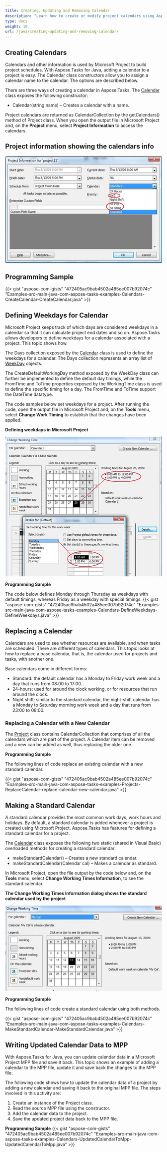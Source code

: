 ```yaml
---
title: Creating, Updating and Removing Calendar
description: "Learn how to create or modify project calendars using Aspose.Tasks for Java."
type: docs
weight: 10
url: /java/creating-updating-and-removing-calendar/
---
```


## **Creating Calendars**
Calendars and other information is used by Microsoft Project to build project schedules. With Aspose.Tasks for Java, adding a calendar to a project is easy. The Calendar class constructors allow you to assign a calendar name to the calendar. The options are described below.

There are three ways of creating a calendar in Aspose.Tasks. The [Calendar](https://apireference.aspose.com/tasks/java/com.aspose.tasks/Calendar) class exposes the following constructor:

- Calendar(string name) – Creates a calendar with a name.

Project calendars are returned as CalendarCollection by the getCalendars() method of Project class. When you open the output file in Microsoft Project and, on the **Project** menu, select **Project Information** to access the calendars. 

## **Project information showing the calendars info**

![edit resource calendar in Microsoft Project](creating-updating-and-removing-calendar_1.png)

## **Programming Sample**
{{< gist "aspose-com-gists" "472405ac9bab4502a485ee007b92074c" "Examples-src-main-java-com-aspose-tasks-examples-Calendars-CreateCalendar-CreateCalendar.java" >}}

## **Defining Weekdays for Calendar**
Microsoft Project keeps track of which days are considered weekdays in a calendar so that it can calculate project end dates and so on. Aspose.Tasks allows developers to define weekdays for a calendar associated with a project. This topic shows how.

The Days collection exposed by the [Calendar](https://apireference.aspose.com/tasks/java/com.aspose.tasks/Calendar) class is used to define the weekdays for a calendar. The Days collection represents an array list of [WeekDay](https://apireference.aspose.com/tasks/java/com.aspose.tasks/WeekDay) objects.

The CreateDefaultWorkingDay method exposed by the WeekDay class can further be implemented to define the default day timings, while the FromTime and ToTime properties exposed by the WorkingTime class is used to define the specific timing for a day. The FromTime and ToTime support the DateTime datatype.

The code samples below set weekdays for a project. After running the code, open the output file in Microsoft Project and, on the **Tools** menu, select **Change Work Timing** to establish that the changes have been applied. 

**Defining weekdays in Microsoft Project** 

![edit calendar working times in Microsoft Project](creating-updating-and-removing-calendar_2.png)

**Programming Sample**

The code below defines Monday through Thursday as weekdays with default timings, whereas Friday as a weekday with special timings.
{{< gist "aspose-com-gists" "472405ac9bab4502a485ee007b92074c" "Examples-src-main-java-com-aspose-tasks-examples-Calendars-DefineWeekdays-DefineWeekdays.java" >}}

## **Replacing a Calendar**
Calendars are used to see whether resources are available, and when tasks are scheduled. There are different types of calendars. This topic looks at how to replace a base calendar, that is, the calendar used for projects and tasks, with another one.

Base calendars come in different forms:

- Standard: the default calendar has a Monday to Friday work week and a day that runs from 08:00 to 17:00.
- 24-hours: used for around the clock working, or for resources that run around the clock.
- Night shift: similar to the standard calendar, the night-shift calendar has a Monday to Saturday morning work week and a day that runs from 23:00 to 08:00.

### **Replacing a Calendar with a New Calendar**
The [Project](https://apireference.aspose.com/tasks/java/com.aspose.tasks/Project) class contains CalendarCollection that comprises of all the calendars which are part of the project. A Calendar item can be removed and a new can be added as well, thus replacing the older one.

**Programming Sample**

The following lines of code replace an existing calendar with a new standard calendar.

{{< gist "aspose-com-gists" "472405ac9bab4502a485ee007b92074c" "Examples-src-main-java-com-aspose-tasks-examples-Projects-ReplaceCalendar-replace-calendar-new-calendar.java" >}}

## **Making a Standard Calendar**
A standard calendar provides the most common work days, work hours and holidays. By default, a standard calendar is added whenever a project is created using Microsoft Project. Aspose.Tasks has features for defining a standard calendar for a project.

The [Calendar](https://apireference.aspose.com/tasks/java/com.aspose.tasks/Calendar) class exposes the following two static (shared in Visual Basic) overloaded methods for creating a standard calendar:

- makeStandardCalendar() – Creates a new standard calendar.
- makeStandardCalendar(Calendar cal) – Makes a calendar as standard.

In Microsoft Project, open the file output by the code below and, on the **Tools** menu, select **Change Working Times Information**, to see the standard calendar. 

**The Change Working Times Information dialog shows the standard calendar used by the project** 

![change working times in standard calendar in Microsoft Project](creating-updating-and-removing-calendar_3.png)

**Programming Sample**

The following lines of code create a standard calendar using both methods.

{{< gist "aspose-com-gists" "472405ac9bab4502a485ee007b92074c" "Examples-src-main-java-com-aspose-tasks-examples-Calendars-MakeStandardCalendar-MakeStandardCalendar.java" >}}

## **Writing Updated Calendar Data to MPP**
With Aspose.Tasks for Java, you can update calendar data in a Microsoft Project MPP file and save it back. This topic shows an example of adding a calendar to the MPP file, update it and save back the changes to the MPP file.

The following code shows how to update the calendar data of a project by adding a new calendar and saving it back to the original MPP file. The steps involved in this activity are:

1. Create an instance of the Project class.
2. Read the source MPP file using the constructor.
3. Add the calendar data to the project.
4. Save the updated project data back to the MPP file.

**Programming Sample**
{{< gist "aspose-com-gists" "472405ac9bab4502a485ee007b92074c" "Examples-src-main-java-com-aspose-tasks-examples-Calendars-UpdatedCalendarToMpp-UpdatedCalendarToMpp.java" >}}
